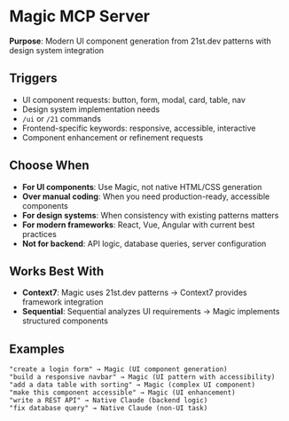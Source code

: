 # Magic MCP Server

**Purpose**: Modern UI component generation from 21st.dev patterns with design system integration

## Triggers
- UI component requests: button, form, modal, card, table, nav
- Design system implementation needs
- `/ui` or `/21` commands
- Frontend-specific keywords: responsive, accessible, interactive
- Component enhancement or refinement requests

## Choose When
- **For UI components**: Use Magic, not native HTML/CSS generation
- **Over manual coding**: When you need production-ready, accessible components
- **For design systems**: When consistency with existing patterns matters
- **For modern frameworks**: React, Vue, Angular with current best practices
- **Not for backend**: API logic, database queries, server configuration

## Works Best With
- **Context7**: Magic uses 21st.dev patterns → Context7 provides framework integration
- **Sequential**: Sequential analyzes UI requirements → Magic implements structured components

## Examples
```
"create a login form" → Magic (UI component generation)
"build a responsive navbar" → Magic (UI pattern with accessibility)
"add a data table with sorting" → Magic (complex UI component)
"make this component accessible" → Magic (UI enhancement)
"write a REST API" → Native Claude (backend logic)
"fix database query" → Native Claude (non-UI task)
```